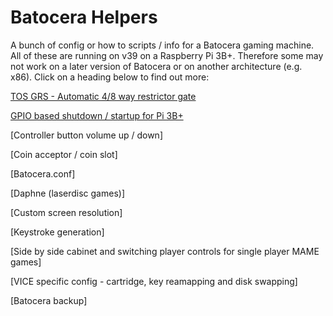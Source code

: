 # Batocera Helpers
A bunch of config or how to scripts / info for a Batocera gaming machine.  All of these are running on v39 on a Raspberry Pi 3B+.  Therefore some may not work on a later version of Batocera or on another architecture (e.g. x86).  Click on a heading below to find out more:

[TOS GRS - Automatic 4/8 way restrictor gate](https://github.com/DaveBullet1050/BatoceraHelpers/blob/main/README/TOS_GRS_Switch%20README.md#tos-grs---automatic-48-way-restrictor-gate)

[GPIO based shutdown / startup for Pi 3B+](https://github.com/DaveBullet1050/BatoceraHelpers/blob/main/README/PowerOffOn%20README.md#gpio-based-shutdown--startup-for-pi-3b)

[Controller button volume up / down]

[Coin acceptor / coin slot]

[Batocera.conf]

[Daphne (laserdisc games)]

[Custom screen resolution]

[Keystroke generation]

[Side by side cabinet and switching player controls for single player MAME games]

[VICE specific config - cartridge, key reamapping and disk swapping]

[Batocera backup]

